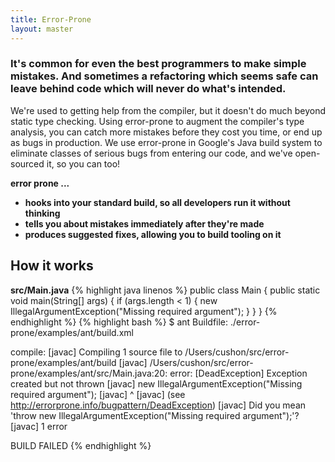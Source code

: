 ```yaml
---
title: Error-Prone
layout: master
---
```


### It's common for even the best programmers to make simple mistakes. And sometimes a refactoring which seems safe can leave behind code which will never do what's intended.

We're used to getting help from the compiler, but it doesn't do much beyond static type checking. Using error-prone to augment the compiler's type analysis, you can catch more mistakes before they cost you time, or end up as bugs in production. We use error-prone in Google's Java build system to eliminate classes of serious bugs from entering our code, and we've open-sourced it, so you can too!

__error prone ...__

* __hooks into your standard build, so all developers run it without thinking__
* __tells you about mistakes immediately after they're made__
* __produces suggested fixes, allowing you to build tooling on it__

## How it works
__src/Main.java__
{% highlight java linenos %}
public class Main {
  public static void main(String[] args) {
    if (args.length < 1) {
      new IllegalArgumentException("Missing required argument");
    }
  }
}
{% endhighlight %}
{% highlight bash %}
$ ant
Buildfile: ./error-prone/examples/ant/build.xml

compile:
    [javac] Compiling 1 source file to /Users/cushon/src/error-prone/examples/ant/build
    [javac] /Users/cushon/src/error-prone/examples/ant/src/Main.java:20: error: [DeadException] Exception created but not thrown
    [javac]       new IllegalArgumentException("Missing required argument");
    [javac]       ^
    [javac]     (see http://errorprone.info/bugpattern/DeadException)
    [javac]   Did you mean 'throw new IllegalArgumentException("Missing required argument");'?
    [javac] 1 error

BUILD FAILED
{% endhighlight %}
